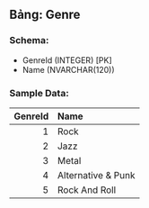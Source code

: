 ## Bảng: Genre
### Schema:
- GenreId (INTEGER) [PK]
- Name (NVARCHAR(120))

### Sample Data:
|   GenreId | Name               |
|----------:|:-------------------|
|         1 | Rock               |
|         2 | Jazz               |
|         3 | Metal              |
|         4 | Alternative & Punk |
|         5 | Rock And Roll      |